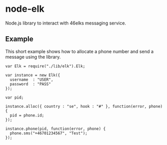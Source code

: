 # node-elk

Node.js library to interact with 46elks messaging service.

## Example

This short example shows how to allocate a phone number and send a message using the library.

	var Elk = require("./lib/elk").Elk;

	var instance = new Elk({
  	  username  : "USER",
  	  password  : "PASS"
	});

	var pid;

	instance.alloc({ country : "se", hook : "#" }, function(error, phone) {
  	  pid = phone.id;
	});

	instance.phone(pid, function(error, phone) {
  	  phone.sms("+46701234567", "Test");
	});
